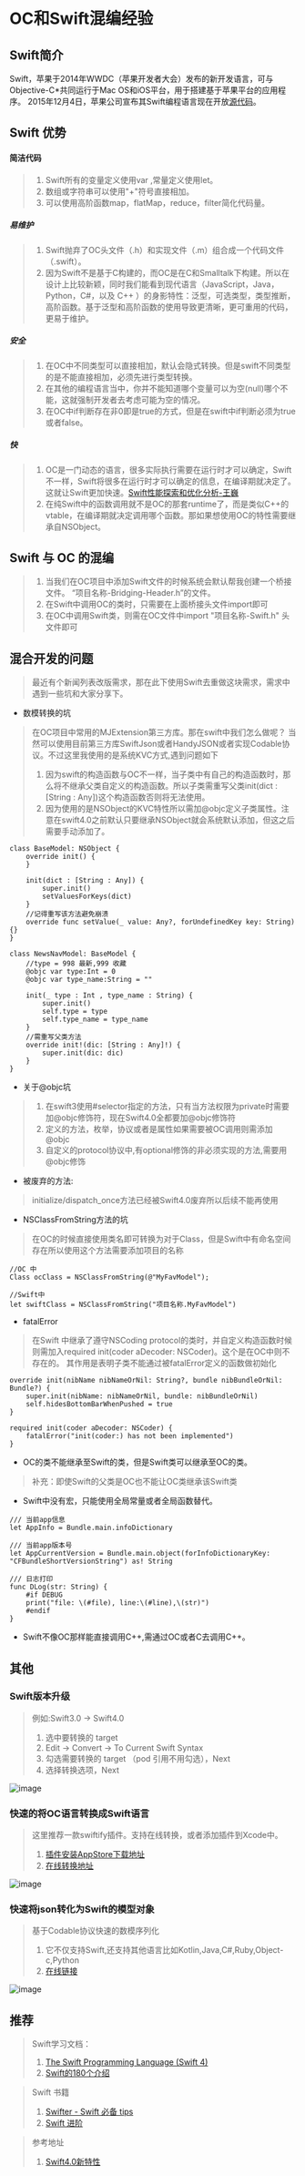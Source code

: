 # OC和Swift混编经验 

## Swift简介
Swift，苹果于2014年WWDC（苹果开发者大会）发布的新开发语言，可与Objective-C*共同运行于Mac OS和iOS平台，用于搭建基于苹果平台的应用程序。
2015年12月4日，苹果公司宣布其Swift编程语言现在开放[源代码](https://github.com/apple/swift)。


## Swift 优势
#### 简洁代码
> 1. Swift所有的变量定义使用var ,常量定义使用let。
> 2. 数组或字符串可以使用"+"符号直接相加。
> 3. 可以使用高阶函数map，flatMap，reduce，filter简化代码量。

##### 易维护
> 1. Swift抛弃了OC头文件（.h）和实现文件（.m）组合成一个代码文件（.swift）。
> 2. 因为Swift不是基于C构建的，而OC是在C和Smalltalk下构建。所以在设计上比较新颖，同时我们能看到现代语言（JavaScript，Java，Python，C#，以及 C++ ）的身影特性：泛型，可选类型，类型推断，高阶函数。基于泛型和高阶函数的使用导致更清晰，更可重用的代码，更易于维护。

##### 安全
> 1. 在OC中不同类型可以直接相加，默认会隐式转换。但是swift不同类型的是不能直接相加，必须先进行类型转换。
> 2. 在其他的编程语言当中，你并不能知道哪个变量可以为空(null)哪个不能，这就强制开发者去考虑可能为空的情况。
> 3. 在OC中if判断存在非0即是true的方式，但是在swift中if判断必须为true或者false。
##### 快
> 1. OC是一门动态的语言，很多实际执行需要在运行时才可以确定，Swift不一样，Swift将很多在运行时才可以确定的信息，在编译期就决定了。这就让Swift更加快速。[Swift性能探索和优化分析-王巍](https://onevcat.com/2016/02/swift-performance/)
> 1. 在纯Swift中的函数调用就不是OC的那套runtime了，而是类似C++的vtable，在编译期就决定调用哪个函数。那如果想使用OC的特性需要继承自NSObject。

## Swift 与 OC 的混编
> 1. 当我们在OC项目中添加Swift文件的时候系统会默认帮我创建一个桥接文件。
> “项目名称-Bridging-Header.h”的文件。
> 2. 在Swift中调用OC的类时，只需要在上面桥接头文件import即可
> 3. 在OC中调用Swift类，则需在OC文件中import "项目名称-Swift.h" 头文件即可

## 混合开发的问题
> 最近有个新闻列表改版需求，那在此下使用Swift去重做这块需求，需求中遇到一些坑和大家分享下。
- 数模转换的坑
>  在OC项目中常用的MJExtension第三方库。那在swift中我们怎么做呢？
> 当然可以使用目前第三方库SwiftJson或者HandyJSON或者实现Codable协议。不过这里我使用的是系统KVC方式,遇到问题如下
>   1. 因为swift的构造函数与OC不一样，当子类中有自己的构造函数时，那么将不继承父类自定义的构造函数。所以子类需重写父类init(dict : [String : Any])这个构造函数否则将无法使用。
>   2. 因为使用的是NSObject的KVC特性所以需加@objc定义子类属性。注意在swift4.0之前默认只要继承NSObject就会系统默认添加，但这之后需要手动添加了。

```
class BaseModel: NSObject {
    override init() {
    }
    
    init(dict : [String : Any]) {
        super.init()
        setValuesForKeys(dict)
    }
    //记得重写该方法避免崩溃
    override func setValue(_ value: Any?, forUndefinedKey key: String) {}
}

class NewsNavModel: BaseModel {
    //type = 998 最新,999 收藏
    @objc var type:Int = 0
    @objc var type_name:String = ""
    
    init(_ type : Int , type_name : String) {
        super.init()
        self.type = type
        self.type_name = type_name
    }
    //需重写父类方法
    override init!(dic: [String : Any]!) {
        super.init(dic: dic)
    }
}

```
- 关于@objc坑
> 1. 在swift3使用#selector指定的方法，只有当方法权限为private时需要加@objc修饰符，现在Swift4.0全都要加@objc修饰符
> 2. 定义的方法，枚举，协议或者是属性如果需要被OC调用则需添加@objc
> 3. 自定义的protocol协议中,有optional修饰的非必须实现的方法,需要用@objc修饰

- 被废弃的方法:
> initialize/dispatch_once方法已经被Swift4.0废弃所以后续不能再使用

- NSClassFromString方法的坑
> 在OC的时候直接使用类名即可转换为对于Class，但是Swift中有命名空间存在所以使用这个方法需要添加项目的名称

```
//OC 中
Class ocClass = NSClassFromString(@"MyFavModel");

//Swift中
let swiftClass = NSClassFromString("项目名称.MyFavModel") 
```

- fatalError
> 在Swift 中继承了遵守NSCoding protocol的类时，并自定义构造函数时候则需加入required init(coder aDecoder: NSCoder)。这个是在OC中则不存在的。
其作用是表明子类不能通过被fatalError定义的函数做初始化
```
override init(nibName nibNameOrNil: String?, bundle nibBundleOrNil: Bundle?) {
    super.init(nibName: nibNameOrNil, bundle: nibBundleOrNil)
    self.hidesBottomBarWhenPushed = true
}

required init(coder aDecoder: NSCoder) {
    fatalError("init(coder:) has not been implemented")
}
```
- OC的类不能继承至Swift的类，但是Swift类可以继承至OC的类。
> 补充：即使Swift的父类是OC也不能让OC类继承该Swift类
- Swift中没有宏，只能使用全局常量或者全局函数替代。
```
/// 当前app信息
let AppInfo = Bundle.main.infoDictionary

/// 当前app版本号
let AppCurrentVersion = Bundle.main.object(forInfoDictionaryKey: "CFBundleShortVersionString") as! String

/// 日志打印
func DLog(str: String) {
    #if DEBUG
    print("file: \(#file), line:\(#line),\(str)")
    #endif
}
```

- Swift不像OC那样能直接调用C++,需通过OC或者C去调用C++。




## 其他
### Swift版本升级 
> 例如:Swift3.0 -> Swift4.0
> 1. 选中要转换的 target
> 2. Edit -> Convert -> To Current Swift Syntax 
> 3. 勾选需要转换的 target （pod 引用不用勾选），Next 
> 4. 选择转换选项，Next 

![image](http://upload-images.jianshu.io/upload_images/2027951-094aeba7a567cc48.png?imageMogr2/auto-orient/strip%7CimageView2/2/w/1240)



### 快速的将OC语言转换成Swift语言
> 这里推荐一款swiftify插件。支持在线转换，或者添加插件到Xcode中。
> 1. [插件安装AppStore下载地址](https://itunes.apple.com/cn/app/swiftify-objective-c-converter-for-xcode/id1183412116?mt=12)
> 2. [在线转换地址](https://objectivec2swift.com/#/home)

![image](https://note.youdao.com/yws/public/resource/3885b57559fa21e13d008c690c9d564b/xmlnote/WEBRESOURCE7b5e6c2d2ff890c95989f26bf30ab0a6/6445)


### 快速将json转化为Swift的模型对象
> 基于Codable协议快速的数模序列化
> 1. 它不仅支持Swift,还支持其他语言比如Kotlin,Java,C#,Ruby,Object-c,Python
> 1. [在线链接](https://app.quicktype.io/)

![image](https://note.youdao.com/yws/public/resource/3885b57559fa21e13d008c690c9d564b/xmlnote/WEBRESOURCEd17dbac544ffdaf6af4ba835597d899c/6435)



## 推荐
> Swift学习文档：
> 1. [The Swift Programming Language (Swift 4)](https://link.jianshu.com/?t=https://developer.apple.com/library/content/documentation/Swift/Conceptual/Swift_Programming_Language/TheBasics.html#//apple_ref/doc/uid/TP40014097-CH5-ID309)
> 2. [Swift的180个介绍](https://github.com/apple/swift-evolution/tree/master/proposals)

> Swift 书籍 
> 1. [Swifter - Swift 必备 tips](http://swifter.tips/buy)
> 2. [Swift 进阶](https://www.objccn.io/products/advanced-swift/)

> 参考地址
> 1. [Swift4.0新特性](https://www.cnblogs.com/baitongtong/p/7250940.html)